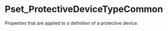 # Pset_ProtectiveDeviceTypeCommon

Properties that are applied to a definition of a protective device.
<!-- end of short definition -->

